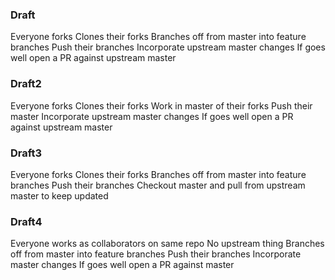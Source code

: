 ### Draft
Everyone forks
Clones their forks
Branches off from master into feature branches
Push their branches
Incorporate upstream master changes
If goes well open a PR against upstream master


### Draft2
Everyone forks
Clones their forks
Work in master of their forks
Push their master
Incorporate upstream master changes
If goes well open a PR against upstream master

### Draft3
Everyone forks
Clones their forks
Branches off from master into feature branches
Push their branches
Checkout master and pull from upstream master to keep updated


### Draft4
Everyone works as collaborators on same repo
No upstream thing
Branches off from master into feature branches
Push their branches
Incorporate master changes
If goes well open a PR against master

